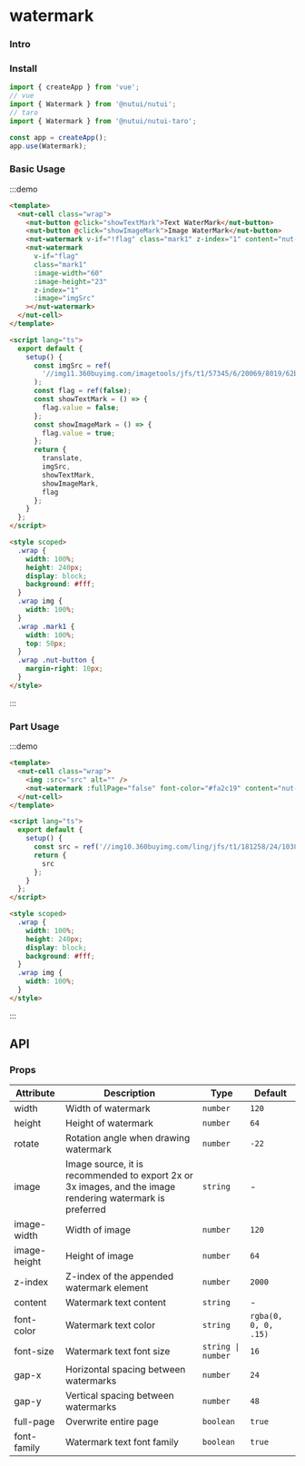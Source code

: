 # watermark

### Intro

### Install

```javascript
import { createApp } from 'vue';
// vue
import { Watermark } from '@nutui/nutui';
// taro
import { Watermark } from '@nutui/nutui-taro';

const app = createApp();
app.use(Watermark);
```

### Basic Usage

:::demo

```html
<template>
  <nut-cell class="wrap">
    <nut-button @click="showTextMark">Text WaterMark</nut-button>
    <nut-button @click="showImageMark">Image WaterMark</nut-button>
    <nut-watermark v-if="!flag" class="mark1" z-index="1" content="nut-ui-water-mark"></nut-watermark>
    <nut-watermark
      v-if="flag"
      class="mark1"
      :image-width="60"
      :image-height="23"
      z-index="1"
      :image="imgSrc"
    ></nut-watermark>
  </nut-cell>
</template>

<script lang="ts">
  export default {
    setup() {
      const imgSrc = ref(
        '//img11.360buyimg.com/imagetools/jfs/t1/57345/6/20069/8019/62b995cdEd96fef03/51d3302dfeccd1d2.png'
      );
      const flag = ref(false);
      const showTextMark = () => {
        flag.value = false;
      };
      const showImageMark = () => {
        flag.value = true;
      };
      return {
        translate,
        imgSrc,
        showTextMark,
        showImageMark,
        flag
      };
    }
  };
</script>

<style scoped>
  .wrap {
    width: 100%;
    height: 240px;
    display: block;
    background: #fff;
  }
  .wrap img {
    width: 100%;
  }
  .wrap .mark1 {
    width: 100%;
    top: 50px;
  }
  .wrap .nut-button {
    margin-right: 10px;
  }
</style>
```

:::

### Part Usage

:::demo

```html
<template>
  <nut-cell class="wrap">
    <img :src="src" alt="" />
    <nut-watermark :fullPage="false" font-color="#fa2c19" content="nut-ui"></nut-watermark>
  </nut-cell>
</template>

<script lang="ts">
  export default {
    setup() {
      const src = ref('//img10.360buyimg.com/ling/jfs/t1/181258/24/10385/53029/60d04978Ef21f2d42/92baeb21f907cd24.jpg');
      return {
        src
      };
    }
  };
</script>

<style scoped>
  .wrap {
    width: 100%;
    height: 240px;
    display: block;
    background: #fff;
  }
  .wrap img {
    width: 100%;
  }
</style>
```

:::

## API

### Props

| Attribute    | Description                                                                                               | Type               | Default              |
| ------------ | --------------------------------------------------------------------------------------------------------- | ------------------ | -------------------- |
| width        | Width of watermark                                                                                        | `number`           | `120`                |
| height       | Height of watermark                                                                                       | `number`           | `64`                 |
| rotate       | Rotation angle when drawing watermark                                                                     | `number`           | `-22`                |
| image        | Image source, it is recommended to export 2x or 3x images, and the image rendering watermark is preferred | `string`           | -                    |
| image-width  | Width of image                                                                                            | `number`           | `120`                |
| image-height | Height of image                                                                                           | `number`           | `64`                 |
| z-index      | Z-index of the appended watermark element                                                                 | `number`           | `2000`               |
| content      | Watermark text content                                                                                    | `string`           | -                    |
| font-color   | Watermark text color                                                                                      | `string`           | `rgba(0, 0, 0, .15)` |
| font-size    | Watermark text font size                                                                                  | `string \| number` | `16`                 |
| gap-x        | Horizontal spacing between watermarks                                                                     | `number`           | `24`                 |
| gap-y        | Vertical spacing between watermarks                                                                       | `number`           | `48`                 |
| full-page    | Overwrite entire page                                                                                     | `boolean`          | `true`               |
| font-family  | Watermark text font family                                                                                | `boolean`          | `true`               |
